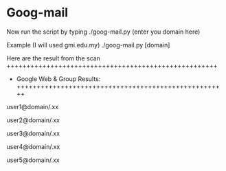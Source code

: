 # Goog-mail

Now run the script by typing
./goog-mail.py (enter you domain here)

Example (I will used gmi.edu.my)
./goog-mail.py [domain]

Here are the result from the scan
+++++++++++++++++++++++++++++++++++++++++++++++++++++
+ Google Web & Group Results:
+++++++++++++++++++++++++++++++++++++++++++++++++++++

user1@domain/.xx

user2@domain/.xx

user3@domain/.xx

user4@domain/.xx

user5@domain/.xx
